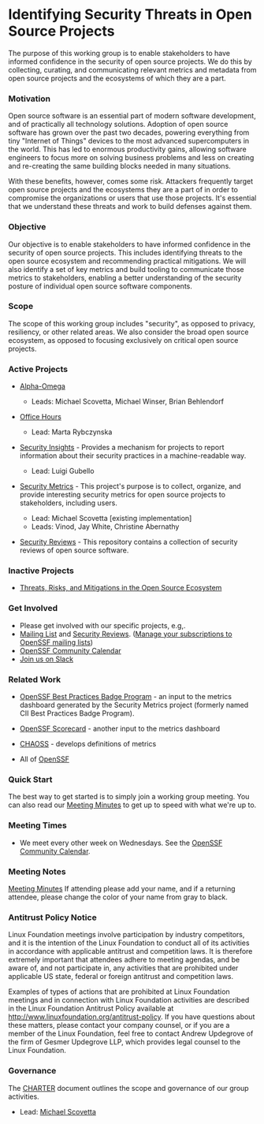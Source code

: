 # Identifying Security Threats in Open Source Projects

The purpose of this working group is to enable stakeholders to have informed
confidence in the security of open source projects. We do this by collecting,
curating, and communicating relevant metrics and metadata from open source
projects and the ecosystems of which they are a part.

### Motivation

Open source software is an essential part of modern software development, and
of practically all technology solutions. Adoption of open source software has
grown over the past two decades, powering everything from tiny "Internet of
Things" devices to the most advanced supercomputers in the world. This has led
to enormous productivity gains, allowing software engineers to focus more on
solving business problems and less on creating and re-creating the same
building blocks needed in many situations.

With these benefits, however, comes some risk. Attackers frequently target
open source projects and the ecosystems they are a part of in order to 
compromise the organizations or users that use those projects. It's
essential that we understand these threats and work to build defenses against
them.

### Objective

Our objective is to enable stakeholders to have informed confidence in the
security of open source projects. This includes identifying threats to the
open source ecosystem and recommending practical mitigations. We will also
identify a set of key metrics and build tooling to communicate those metrics
to stakeholders, enabling a better understanding of the security posture of
individual open source software components.

### Scope

The scope of this working group includes "security", as opposed to privacy,
resiliency, or other related areas. We also consider the broad open source
ecosystem, as opposed to focusing exclusively on critical open source projects.


### Active Projects

* [Alpha-Omega](https://openssf.org/community/alpha-omega)
  * Leads: Michael Scovetta, Michael Winser, Brian Behlendorf

* [Office Hours](https://openssf.slack.com/archives/C03LTHA6M61)
  * Lead: Marta Rybczynska

* [Security Insights](https://github.com/ossf/security-insights-spec) - Provides a mechanism for projects to report information about their security practices in a machine-readable way.
  * Lead: Luigi Gubello

* [Security Metrics](https://metrics.openssf.org) -
  This project's purpose is to collect, organize, and provide interesting security metrics for
  open source projects to stakeholders, including users.
  * Lead: Michael Scovetta [existing implementation]
  * Leads: Vinod, Jay White, Christine Abernathy

* [Security Reviews](https://github.com/ossf/security-reviews) -
  This repository contains a collection of security reviews of open source software.


### Inactive Projects

* [Threats, Risks, and Mitigations in the Open Source Ecosystem](https://github.com/ossf/wg-identifying-security-threats/blob/main/publications/threats-risks-mitigations/v1.1/Threats%2C%20Risks%2C%20and%20Mitigations%20in%20the%20Open%20Source%20Ecosystem%20-%20v1.1.pdf)

### Get Involved

* Please get involved with our specific projects, e.g,.
* [Mailing List](https://lists.openssf.org/g/openssf-wg-security-threats) and [Security Reviews](https://github.com/ossf/security-reviews).
  ([Manage your subscriptions to OpenSSF mailing lists](https://lists.openssf.org/g/main/subgroups))
* [OpenSSF Community Calendar](https://calendar.google.com/calendar?cid=czYzdm9lZmhwNWk5cGZsdGI1cTY3bmdwZXNAZ3JvdXAuY2FsZW5kYXIuZ29vZ2xlLmNvbQ)
* [Join us on Slack](https://openssf.slack.com/archives/C01A50B978T)

### Related Work

* [OpenSSF Best Practices Badge Program](https://bestpractices.coreinfrastructure.org/) - an input to the metrics dashboard generated by the Security Metrics project (formerly named CII Best Practices Badge Program).
* [OpenSSF Scorecard](https://github.com/ossf/scorecard) - another input to the metrics dashboard

* [CHAOSS](https://chaoss.community) - develops definitions of metrics

* All of [OpenSSF](https://openssf.org/)

### Quick Start

The best way to get started is to simply join a working group meeting. You can also
read our [Meeting Minutes](https://docs.google.com/document/d/1AfI0S6VjBCO0ZkULCYZGHuzzW8TPqO3zYxRjzmKvUB4/edit?usp=sharing) to get up to speed with what we're up to.

### Meeting Times

* We meet every other week on Wednesdays. See the
  [OpenSSF Community Calendar](https://calendar.google.com/calendar?cid=czYzdm9lZmhwNWk5cGZsdGI1cTY3bmdwZXNAZ3JvdXAuY2FsZW5kYXIuZ29vZ2xlLmNvbQ).
  
### Meeting Notes

[Meeting Minutes](https://docs.google.com/document/d/1AfI0S6VjBCO0ZkULCYZGHuzzW8TPqO3zYxRjzmKvUB4/edit?usp=sharing) If attending please add your name, and if a returning attendee, please change the color of your name from gray to black.

### Antitrust Policy Notice

Linux Foundation meetings involve participation by industry competitors, and it is the intention of the Linux Foundation to conduct all of its activities in accordance with applicable antitrust and competition laws. It is therefore extremely important that attendees adhere to meeting agendas, and be aware of, and not participate in, any activities that are prohibited under applicable US state, federal or foreign antitrust and competition laws.

Examples of types of actions that are prohibited at Linux Foundation meetings and in connection with Linux Foundation activities are described in the Linux Foundation Antitrust Policy available at <http://www.linuxfoundation.org/antitrust-policy>. If you have questions about these matters, please contact your company counsel, or if you are a member of the Linux Foundation, feel free to contact Andrew Updegrove of the firm of Gesmer Updegrove LLP, which provides legal counsel to the Linux Foundation.

### Governance

The [CHARTER](https://github.com/ossf/wg-identifying-security-threats/blob/main/CHARTER.md)
document outlines the scope and governance of our group activities.

* Lead: [Michael Scovetta](mailto:michael.scovetta@microsoft.com)
